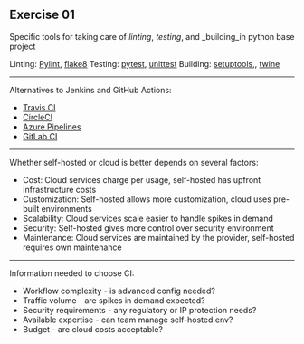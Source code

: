 <!-- @format -->

## Exercise 01

Specific tools for taking care of _linting_, _testing_, and \_building_in python base project

Linting: [Pylint](https://pylint.org/), [flake8](https://github.com/pycqa/flake8)
Testing: [pytest](https://docs.pytest.org/en/7.4.x/contents.html), [unittest](https://docs.python.org/3/library/unittest.html#module-unittest)
Building: [setuptools](https://github.com/pypa/setuptools),, [twine](https://twine.readthedocs.io/en/stable/)

---

Alternatives to Jenkins and GitHub Actions:

- [Travis CI](https://www.travis-ci.com/)
- [CircleCI](https://circleci.com/)
- [Azure Pipelines](https://azure.microsoft.com/en-us/products/devops/pipelines/)
- [GitLab CI](https://about.gitlab.com/)

---

Whether self-hosted or cloud is better depends on several factors:

- Cost: Cloud services charge per usage, self-hosted has upfront infrastructure costs
- Customization: Self-hosted allows more customization, cloud uses pre-built environments
- Scalability: Cloud services scale easier to handle spikes in demand
- Security: Self-hosted gives more control over security environment
- Maintenance: Cloud services are maintained by the provider, self-hosted requires own maintenance

---

Information needed to choose CI:

- Workflow complexity - is advanced config needed?
- Traffic volume - are spikes in demand expected?
- Security requirements - any regulatory or IP protection needs?
- Available expertise - can team manage self-hosted env?
- Budget - are cloud costs acceptable?
